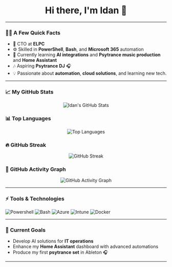 <h1 align="center">Hi there, I'm Idan 👋</h1>

---

### 🧑‍💻 **A Few Quick Facts**
- 🚀 CTO at **ELPC**
- ⚙️ Skilled in **PowerShell**, **Bash**, and **Microsoft 365** automation  
- 🌱 Currently learning **AI integrations** and **Psytrance music production**  and **Home Assistant**
- 🎶 Aspiring **Psytrance DJ** 🎧  
- 💡 Passionate about **automation**, **cloud solutions**, and learning new tech.

---

### 📈 **My GitHub Stats**
<p align="center">
   <img src="https://github-readme-stats.vercel.app/api?username=Idanada&show_icons=true&theme=dark" alt="Idan's GitHub Stats" />
</p>

### 📊 **Top Languages**
<p align="center">
   <img src="https://github-readme-stats.vercel.app/api/top-langs/?username=Idanada&layout=compact&theme=dark" alt="Top Languages" />
</p>

### 🔥 **GitHub Streak**
<p align="center">
   <img src="https://streak-stats.demolab.com/?user=Idanada&theme=dark" alt="GitHub Streak" />
</p>

### 🚀 **GitHub Activity Graph**
<p align="center">
   <img src="https://github-readme-activity-graph.vercel.app/graph?username=Idanada&theme=tokyo-night" alt="GitHub Activity Graph" />
</p>

---

### ⚡ **Tools & Technologies**
![Powershell](https://img.shields.io/badge/PowerShell-5391FE?style=flat&logo=powershell&logoColor=white)
![Bash](https://img.shields.io/badge/Bash-121011?style=flat&logo=gnu-bash&logoColor=white)
![Azure](https://img.shields.io/badge/Azure-0078D7?style=flat&logo=microsoftazure&logoColor=white)
![Intune](https://img.shields.io/badge/Intune-0078D7?style=flat&logo=microsoft&logoColor=white)
![Docker](https://img.shields.io/badge/Docker-2496ED?style=flat&logo=docker&logoColor=white)

---

### 🎯 **Current Goals**
- Develop AI solutions for **IT operations**  
- Enhance my **Home Assistant** dashboard with advanced automations  
- Produce my first **psytrance set** in Ableton 🎧  

---



